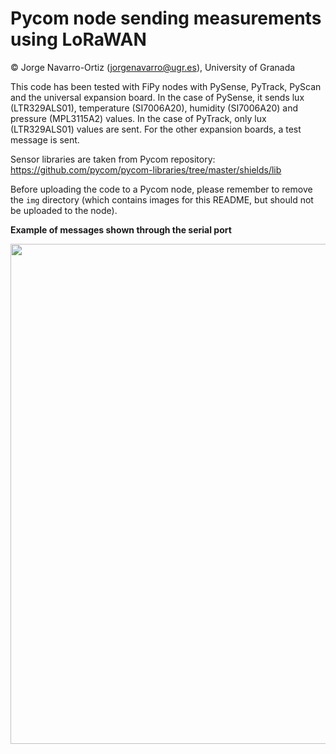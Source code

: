 # Pycom node sending measurements using LoRaWAN

© Jorge Navarro-Ortiz (jorgenavarro@ugr.es), University of Granada

This code has been tested with FiPy nodes with PySense, PyTrack, PyScan and the universal expansion board.
In the case of PySense, it sends lux (LTR329ALS01), temperature (SI7006A20), humidity (SI7006A20) and pressure (MPL3115A2) values. In the case of PyTrack, only lux (LTR329ALS01) values are sent. For the other expansion boards, a test message is sent.

Sensor libraries are taken from Pycom repository: https://github.com/pycom/pycom-libraries/tree/master/shields/lib

Before uploading the code to a Pycom node, please remember to remove the ``img`` directory (which contains images for this README, but should not be uploaded to the node).

**Example of messages shown through the serial port**

<img src="https://github.com/jorgenavarroortiz/PYCOM-measurements-LoRaWAN/raw/main/img/pycom-lorawan-measurements-console.png" width="800">

